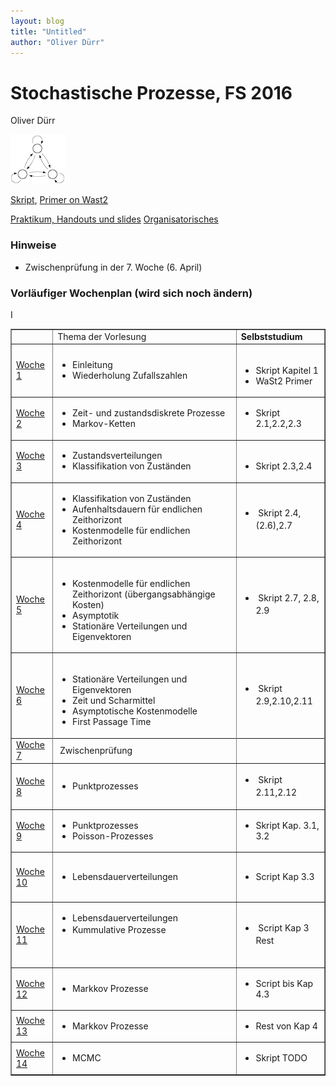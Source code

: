```yaml
---
layout: blog
title: "Untitled"
author: "Oliver Dürr"
---
```



# Stochastische Prozesse, FS 2016

Oliver Dürr

![customLogo.png](customLogo.png)


[Skript](Skript_StoP_dueo.pdf),  [Primer on Wast2](PrimerWaSt2.pdf) 


[Praktikum, Handouts und slides](aufgaben.html)
[Organisatorisches](orga/)

### Hinweise
* Zwischenprüfung in der 7. Woche (6. April)


### Vorläufiger Wochenplan (wird sich noch ändern)
<table border="1" style="vertical-align: top">
<tr>
<td></td>
<td>Thema der Vorlesung</td>
<td><strong>Selbststudium</strong></td>
</tr>

<tr>
<td><a href="woche1">Woche 1</a></td>
<td>
<ul>
<li>Einleitung</span></li>
<li>Wiederholung&nbsp;Zufallszahlen</span></li>
</ul>
</td>

<td>&nbsp;
<ul>
<li>Skript Kapitel 1</li>
<li>WaSt2 Primer</li>
</ul>
</td>
</tr>
<tr>


<td><a href="woche2">Woche 2</a></td>
<td>
<ul>
<li>Zeit- und zustandsdiskrete Prozesse</li>
<li>Markov-Ketten</li>
</ul>
</td>
<td>
<ul>
<li>Skript 2.1,2.2,2.3</li>
</ul>
</td>
</tr>
<tr>
<td><a href="woche3">Woche 3</a></td>
<td>
<ul>
<li>Zustandsverteilungen&nbsp;</li>
<li>Klassifikation von Zust&auml;nden</li>
</ul>
</td>
<td>&nbsp;
<ul>
<li>Skript 2.3,2.4</li>
</ul>
</td>
</tr>
<tr>

I<td><a href="woche4">Woche 4</a></td>
<td>
<ul>
<li>Klassifikation von Zust&auml;nden</li>
<li>Aufenhaltsdauern f&uuml;r endlichen Zeithorizont</li>
<li>Kostenmodelle f&uuml;r endlichen Zeithorizont</li>
</ul>
</td>
<td>
<ul>
<li><span style="line-height: 1.42857;">&nbsp;</span><span style="line-height: 1.42857;">Skript 2.4,(2.6),2.7</span></li>
</ul>
</td>
</tr>
<tr>
<td><a href="woche5">Woche 5</a></td>
<td><br />
<ul>
<li>Kostenmodelle f&uuml;r endlichen Zeithorizont (&uuml;bergangsabh&auml;ngige Kosten)</li>
<li>Asymptotik</li>
<li>Station&auml;re Verteilungen und Eigenvektoren</li>
</ul>
</td>
<td>
<ul>
<li><span style="line-height: 1.42857;">&nbsp;Skript 2.7, 2.8, 2.9 </span></li>
</ul>
</td>
</tr>
<tr>
<td><a href="woche6">Woche 6</a></td>
<td><br />
<ul>
<li>Station&auml;re Verteilungen und Eigenvektoren</li>
<li>Zeit und Scharmittel</li>
<li>Asymptotische Kostenmodelle</li>
<li>First Passage Time</li>
</ul>
</td>
<td>
<ul>
<li><span style="line-height: 1.42857;">&nbsp;Skript 2.9,2.10,2.11 </span></li>
</ul>
</td>
</tr>
<tr>


<tr>
<td><a href="woche7">Woche 7</a></td>
<td>&nbsp;Zwischenprüfung</td>
<td>&nbsp;</td>
</tr>


<td><a href="woche8">Woche 8</a></td>
<td>
<ul>
<li>Punktprozesses</li>
</ul>
</td>
<td>
<ul>
<li><span style="line-height: 1.42857;">&nbsp;Skript 2.11,2.12 </span></li>
</ul>
</td>
</tr>





<tr>
<td><a href="woche9">Woche 9</a></td>
<td>
<ul>
<li>Punktprozesses</li>
<li>Poisson-Prozesses</li>
</ul>
</td>
<td>
<ul>
<li>Skript Kap. 3.1, 3.2</li>
</ul>
</td>
</tr>
<tr>


<td><a href="woche10">Woche 10</a></td>
<td>
<ul>
<li>
<div class="page" title="Page 82">
<div class="layoutArea">
<div class="column">
<p>Lebensdauerverteilungen&nbsp;</p>
</div>
</div>
</div>
</li>
</ul>
</td>
<td>
<ul>
<li>Script Kap 3.3</li>
</ul>
</td>
</tr>
<tr>
<td><a href="woche11">Woche 11</a></td>
<td>
<div class="page" title="Page 82">
<div class="layoutArea">
<div class="column">
<ul>
<li><span style="line-height: 1.42857;">Lebensdauerverteilungen</span></li>
<li>Kummulative Prozesse</li>
</ul>
<p style="line-height: 1.42857;">&nbsp;</p>
</div>
</div>
</div>
</td>
<td>
<ul>
<li><span style="line-height: 1.42857;">&nbsp;Script Kap 3 Rest</span></li>
</ul>
</td>
</tr>
<tr>
<td><a href="woche12">Woche 12</a></td>
<td>
<div class="page" title="Page 82">
<div class="layoutArea">
<div class="column">
<ul>
<li>Markkov Prozesse</li>
</ul>
</div>
</div>
</div>
</td>
<td>
<ul>
<li>Script bis Kap 4.3</li>
</ul>
</td>
</tr>
<tr>
<td><a href="woche13">Woche 13</a></td>
<td>
<div class="page" title="Page 82">
<div class="layoutArea">
<div class="column">
<ul>
<li>Markkov Prozesse</li>
</ul>
</div>
</div>
</div>
</td>
<td>
<ul>
<li>Rest von Kap 4</li>
</ul>
</td>
</tr>

<tr>
<td><a href="woche14">Woche 14</a></td>
<td>
<ul>
<li>MCMC</li>
</ul>
</td>
<td>
<ul>
<li>Skript TODO</li>
</ul>
</td>
</tr>
<tr>


</table>
